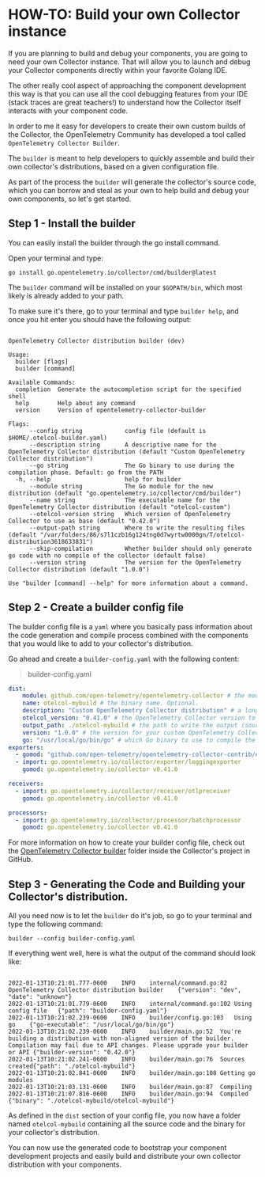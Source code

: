 # HOW-TO: Build your own Collector instance

If you are planning to build and debug your components, you are going to need your own Collector instance. That will allow you to launch and debug your Collector components directly within your favorite Golang IDE.

The other really cool aspect of approaching the component development this way is that you can use all the cool debugging features from your IDE (stack traces are great teachers!) to understand how the Collector itself interacts with your component code.

In order to me it easy for developers to create their own custom builds of the Collector, the OpenTelemetry Community has developed a tool called `OpenTelemetry Collector Builder`.

The `builder` is meant to help developers to quickly assemble and build their own collector's distributions, based on a given configuration file.

As part of the process the `builder` will generate the collector's source code, which you can borrow and steal as your own to help build and debug your own components, so let's get started.

## Step 1 - Install the builder

You can easily install the builder through the go install command. 

Open your terminal and type:

```
go install go.opentelemetry.io/collector/cmd/builder@latest
```

The `builder` command will be installed on your `$GOPATH/bin`, which most likely is already added to your path.

To make sure it's there, go to your terminal and type `builder help`, and once you hit enter you should have the following output:

```

OpenTelemetry Collector distribution builder (dev)

Usage:
  builder [flags]
  builder [command]

Available Commands:
  completion  Generate the autocompletion script for the specified shell
  help        Help about any command
  version     Version of opentelemetry-collector-builder

Flags:
      --config string            config file (default is $HOME/.otelcol-builder.yaml)
      --description string       A descriptive name for the OpenTelemetry Collector distribution (default "Custom OpenTelemetry Collector distribution")
      --go string                The Go binary to use during the compilation phase. Default: go from the PATH
  -h, --help                     help for builder
      --module string            The Go module for the new distribution (default "go.opentelemetry.io/collector/cmd/builder")
      --name string              The executable name for the OpenTelemetry Collector distribution (default "otelcol-custom")
      --otelcol-version string   Which version of OpenTelemetry Collector to use as base (default "0.42.0")
      --output-path string       Where to write the resulting files (default "/var/folders/86/s7l1czb16g124tng0d7wyrtw0000gn/T/otelcol-distribution3618633831")
      --skip-compilation         Whether builder should only generate go code with no compile of the collector (default false)
      --version string           The version for the OpenTelemetry Collector distribution (default "1.0.0")

Use "builder [command] --help" for more information about a command.
```

## Step 2 - Create a builder config file

The builder config file is a `yaml` where you basically pass information about the code generation and compile process combined with the components that you would like to add to your collector's distribution.

Go ahead and create a `builder-config.yaml` with the following content:

> builder-config.yaml
```yaml
dist:
    module: github.com/open-telemetry/opentelemetry-collector # the module name for the new distribution, following Go mod conventions. Optional, but recommended.
    name: otelcol-mybuild # the binary name. Optional.
    description: "Custom OpenTelemetry Collector distribution" # a long name for the application. Optional.
    otelcol_version: "0.41.0" # the OpenTelemetry Collector version to use as base for the distribution. Optional.
    output_path: ./otelcol-mybuild # the path to write the output (sources and binary). Optional.
    version: "1.0.0" # the version for your custom OpenTelemetry Collector. Optional.
    go: "/usr/local/go/bin/go" # which Go binary to use to compile the generated sources. Optional.
exporters:
  - gomod: "github.com/open-telemetry/opentelemetry-collector-contrib/exporter/jaegerexporter v0.41.0"
  - import: go.opentelemetry.io/collector/exporter/loggingexporter
    gomod: go.opentelemetry.io/collector v0.41.0

receivers:
  - import: go.opentelemetry.io/collector/receiver/otlpreceiver
    gomod: go.opentelemetry.io/collector v0.41.0

processors:
  - import: go.opentelemetry.io/collector/processor/batchprocessor
    gomod: go.opentelemetry.io/collector v0.41.0
```

For more information on how to create your builder config file, check out the [OpenTelemetry Collector builder](https://github.com/open-telemetry/opentelemetry-collector/tree/main/cmd/builder) folder inside the Collector's project in GitHub.

## Step 3 - Generating the Code and Building your Collector's distribution.

All you need now is to let the `builder` do it's job, so go to your terminal and type the following command:

```
builder --config builder-config.yaml
```

If everything went well, here is what the output of the command should look like:

```

2022-01-13T10:21:01.777-0600	INFO	internal/command.go:82	OpenTelemetry Collector distribution builder	{"version": "dev", "date": "unknown"}
2022-01-13T10:21:01.779-0600	INFO	internal/command.go:102	Using config file	{"path": "builder-config.yaml"}
2022-01-13T10:21:02.239-0600	INFO	builder/config.go:103	Using go	{"go-executable": "/usr/local/go/bin/go"}
2022-01-13T10:21:02.239-0600	INFO	builder/main.go:52	You're building a distribution with non-aligned version of the builder. Compilation may fail due to API changes. Please upgrade your builder or API	{"builder-version": "0.42.0"}
2022-01-13T10:21:02.241-0600	INFO	builder/main.go:76	Sources created{"path": "./otelcol-mybuild"}
2022-01-13T10:21:02.841-0600	INFO	builder/main.go:108	Getting go modules
2022-01-13T10:21:03.131-0600	INFO	builder/main.go:87	Compiling
2022-01-13T10:21:07.816-0600	INFO	builder/main.go:94	Compiled	{"binary": "./otelcol-mybuild/otelcol-mybuild"}

```

As defined in the `dist` section of your config file, you now have a folder named `otelcol-mybuild` containing all the source code and the binary for your collector's distribution.

You can now use the generated code to bootstrap your component development projects and easily build and distribute your own collector distribution with your components.
